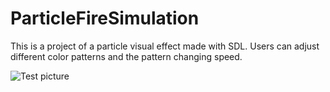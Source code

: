 # ParticleFireSimulation

This is a project of a particle visual effect made with SDL. Users can adjust different color patterns and the pattern changing speed.

![Test picture](https://media.giphy.com/media/1NTomBxazqaTh5W5HA/giphy.gif)
